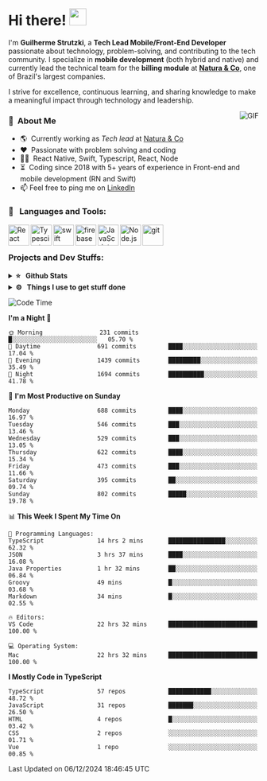 # Hi there! <img src="https://github.com/TheDudeThatCode/TheDudeThatCode/blob/master/Assets/Hi.gif" width="34px" height="34px">

I'm **Guilherme Strutzki**, a **Tech Lead Mobile/Front-End Developer** passionate about technology, problem-solving, and contributing to the tech community. I specialize in **mobile development** (both hybrid and native) and currently lead the technical team for the **billing module** at **[Natura & Co](https://www.naturaeco.com/pt-br/)**, one of Brazil's largest companies. 

I strive for excellence, continuous learning, and sharing knowledge to make a meaningful impact through technology and leadership.

<img align="right" alt="GIF" src="https://spotify-github-profile.vercel.app/api/view?uid=22gkdonhf4okms5x5dsdjx7sy&cover_image=true&theme=default&bar_color=09ff00&bar_color_cover=false"/>

### :space_invader: &nbsp;About Me
- :earth_americas:&nbsp; Currently working as _Tech lead_ at [Natura & Co](https://www.naturaeco.com/pt-br/)
- :heart: &nbsp;Passionate with problem solving and coding
- :technologist: &nbsp;React Native, Swift, Typescript, React, Node
- :hourglass_flowing_sand: &nbsp;Coding since 2018 with 5+ years of experience in Front-end and mobile development (RN and Swift)
- 📫  Feel free to ping me on [LinkedIn](https://www.linkedin.com/in/guilherme-strutzki/?locale=en_US)

### 🔨 &nbsp; Languages and Tools:
<a href="https://reactjs.org/" target="_blank"> <img align="left" alt="React" height ="42px" src="https://raw.githubusercontent.com/rahul-jha98/github_readme_icons/main/language_and_tools/square/react/react.svg"></a>
<a href="https://www.typescriptlang.org/" target="_blank"><img align="left" alt="Typescirpt" height ="42px" src="https://raw.githubusercontent.com/rahul-jha98/github_readme_icons/main/language_and_tools/square/typescript/typescript.svg"></a>
<a href="https://developer.apple.com/swift/" target="_blank"> <img align="left" src="https://raw.githubusercontent.com/rahul-jha98/github_readme_icons/main/language_and_tools/square/swift/swift.svg" alt="swift" height="42px"/> </a> 
<a href="https://firebase.google.com/" target="_blank"> <img align="left" src="https://raw.githubusercontent.com/rahul-jha98/github_readme_icons/main/language_and_tools/square/firebase/firebase.svg" alt="firebase" height ="42px"/> </a>
<a href="https://developer.mozilla.org/en-US/docs/Web/JavaScript" target="_blank"> <img align="left" alt="JavaScript" height ="42px"  src="https://raw.githubusercontent.com/rahul-jha98/github_readme_icons/main/language_and_tools/square/javascript/javascript.svg"> </a>
<a href="https://nodejs.org" target="_blank"><img align="left" alt="Node.js" height ="42px" src="https://raw.githubusercontent.com/rahul-jha98/github_readme_icons/main/language_and_tools/square/node/node.svg"></a>
<a href="https://git-scm.com/" target="_blank"> <img src="https://raw.githubusercontent.com/rahul-jha98/github_readme_icons/main/language_and_tools/square/git-scm/git-scm.svg" align="left" alt="git" height='42px'/> </a> </br></br>


### Projects and Dev Stuffs:

<details>	
  <summary><b>⭐ &nbsp; Github Stats</b></summary>
  <br />
  <img src="https://github-readme-stats.vercel.app/api?username=guistrutzki&show_icons=true&theme=tokyonight"/>
</details>
 
<details>	
  <br />
  <summary><b>⚙️ &nbsp; Things I use to get stuff done</b></summary>
  	<ul>
  	    <li><b>OS:</b> macOS Big Sur 11.2</li>
	    <li><b>Laptop: </b> MacBook Pro (i7, Mid 2014)</li>
  	    <li><b>Browser: </b> Chrome</li>
	    <li><b>Terminal: </b> ZSH: Oh My Zsh</li>
	    <li><b>Code Editor:</b> VScode, XCode and Android Studio</li>
	    <li><b>To Stay Updated:</b> Twitter, Youtube and Instagram.</li>
	</ul>	
</details>

<!--START_SECTION:waka-->
![Code Time](http://img.shields.io/badge/Code%20Time-1%2C601%20hrs%2035%20mins-blue)

**I'm a Night 🦉** 

```text
🌞 Morning                231 commits         █░░░░░░░░░░░░░░░░░░░░░░░░   05.70 % 
🌆 Daytime                691 commits         ████░░░░░░░░░░░░░░░░░░░░░   17.04 % 
🌃 Evening                1439 commits        █████████░░░░░░░░░░░░░░░░   35.49 % 
🌙 Night                  1694 commits        ██████████░░░░░░░░░░░░░░░   41.78 % 
```
📅 **I'm Most Productive on Sunday** 

```text
Monday                   688 commits         ████░░░░░░░░░░░░░░░░░░░░░   16.97 % 
Tuesday                  546 commits         ███░░░░░░░░░░░░░░░░░░░░░░   13.46 % 
Wednesday                529 commits         ███░░░░░░░░░░░░░░░░░░░░░░   13.05 % 
Thursday                 622 commits         ████░░░░░░░░░░░░░░░░░░░░░   15.34 % 
Friday                   473 commits         ███░░░░░░░░░░░░░░░░░░░░░░   11.66 % 
Saturday                 395 commits         ██░░░░░░░░░░░░░░░░░░░░░░░   09.74 % 
Sunday                   802 commits         █████░░░░░░░░░░░░░░░░░░░░   19.78 % 
```


📊 **This Week I Spent My Time On** 

```text
💬 Programming Languages: 
TypeScript               14 hrs 2 mins       ████████████████░░░░░░░░░   62.32 % 
JSON                     3 hrs 37 mins       ████░░░░░░░░░░░░░░░░░░░░░   16.08 % 
Java Properties          1 hr 32 mins        ██░░░░░░░░░░░░░░░░░░░░░░░   06.84 % 
Groovy                   49 mins             █░░░░░░░░░░░░░░░░░░░░░░░░   03.68 % 
Markdown                 34 mins             █░░░░░░░░░░░░░░░░░░░░░░░░   02.55 % 

🔥 Editors: 
VS Code                  22 hrs 32 mins      █████████████████████████   100.00 % 

💻 Operating System: 
Mac                      22 hrs 32 mins      █████████████████████████   100.00 % 
```

**I Mostly Code in TypeScript** 

```text
TypeScript               57 repos            ████████████░░░░░░░░░░░░░   48.72 % 
JavaScript               31 repos            ███████░░░░░░░░░░░░░░░░░░   26.50 % 
HTML                     4 repos             █░░░░░░░░░░░░░░░░░░░░░░░░   03.42 % 
CSS                      2 repos             ░░░░░░░░░░░░░░░░░░░░░░░░░   01.71 % 
Vue                      1 repo              ░░░░░░░░░░░░░░░░░░░░░░░░░   00.85 % 
```




 Last Updated on 06/12/2024 18:46:45 UTC
<!--END_SECTION:waka-->
